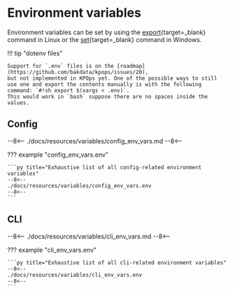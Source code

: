 # Environment variables

Environment variables can be set by using the [export](https://www.unix.com/man-page/linux/1/export/){target=_blank}
command in Linux or the
[set](https://learn.microsoft.com/en-us/windows-server/administration/windows-commands/set_1){target=_blank}
command in Windows.

!!! tip "dotenv files"

    Support for `.env` files is on the [roadmap](https://github.com/bakdata/kpops/issues/20), 
    but not implemented in KPOps yet. One of the possible ways to still 
    use one and export the contents manually is with the following command: `#!sh export $(xargs < .env)`.
    This would work in `bash` suppose there are no spaces inside the values.

## Config

--8<--
./docs/resources/variables/config_env_vars.md
--8<--

??? example "config_env_vars.env"

    ```py title="Exhaustive list of all config-related environment variables"
    --8<--
    ./docs/resources/variables/config_env_vars.env
    --8<--
    ```

## CLI

--8<--
./docs/resources/variables/cli_env_vars.md
--8<--

??? example "cli_env_vars.env"

    ```py title="Exhaustive list of all cli-related environment variables"
    --8<--
    ./docs/resources/variables/cli_env_vars.env
    --8<--
    ```
